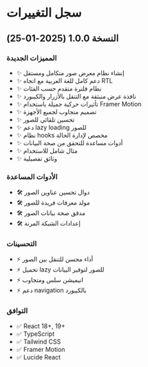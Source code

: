 # سجل التغييرات

## النسخة 1.0.0 (2025-01-25)

### المميزات الجديدة
- ✨ إنشاء نظام معرض صور متكامل ومستقل
- ✨ دعم كامل للغة العربية مع اتجاه RTL
- ✨ نظام فلترة متقدم حسب الفئات
- ✨ نافذة عرض منبثقة مع التنقل بالأزرار والكيبورد
- ✨ تأثيرات حركية جميلة باستخدام Framer Motion
- ✨ تصميم متجاوب لجميع الأجهزة
- ✨ تحسين تلقائي للصور
- ✨ دعم lazy loading للصور
- ✨ نظام hooks مخصص لإدارة الحالة
- ✨ أدوات مساعدة للتحقق من صحة البيانات
- ✨ مثال شامل للاستخدام
- ✨ وثائق تفصيلية

### الأدوات المساعدة
- 🛠️ دوال تحسين عناوين الصور
- 🛠️ مولد معرفات فريدة للصور
- 🛠️ مدقق صحة بيانات الصور
- 🛠️ إعدادات الشبكة المرنة

### التحسينات
- ⚡ أداء محسن للتنقل بين الصور
- ⚡ تحميل lazy للصور لتوفير البيانات
- ⚡ انيميشن سلس ومتجاوب
- ⚡ دعم navigation بالكيبورد

### التوافق
- ✅ React 18+, 19+
- ✅ TypeScript
- ✅ Tailwind CSS
- ✅ Framer Motion
- ✅ Lucide React
